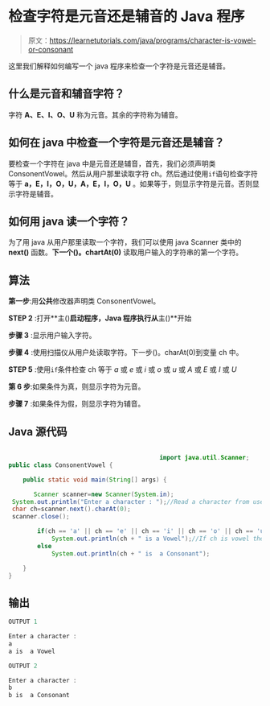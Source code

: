 # 检查字符是元音还是辅音的 Java 程序

> 原文：<https://learnetutorials.com/java/programs/character-is-vowel-or-consonant>

这里我们解释如何编写一个 java 程序来检查一个字符是元音还是辅音。

## 什么是元音和辅音字符？

字符 **A、E、I、O、U** 称为元音。其余的字符称为辅音。

## 如何在 java 中检查一个字符是元音还是辅音？

要检查一个字符在 java 中是元音还是辅音，首先，我们必须声明类 ConsonentVowel。然后从用户那里读取字符 ch。然后通过使用`if`语句检查字符等于 **a，E，I，O，U，A，E，I，O，U** 。如果等于，则显示字符是元音。否则显示字符是辅音。

## 如何用 java 读一个字符？

为了用 java 从用户那里读取一个字符，我们可以使用 java Scanner 类中的 **next()** 函数。**下一个()。chartAt(0)** 读取用户输入的字符串的第一个字符。

## 算法

**第一步**:用**公共**修改器声明类 ConsonentVowel。

**STEP 2** :打开**主()**启动程序，Java 程序执行从**主()**开始

**步骤 3** :显示用户输入字符。

**步骤 4** :使用扫描仪从用户处读取字符。下一步()。charAt(0)到变量 ch 中。

**STEP 5** :使用`if`条件检查 ch 等于 *a* 或 *e* 或 *i* 或 *o* 或 *u* 或 *A* 或 *E* 或 *I* 或 *U*

**第 6 步**:如果条件为真，则显示字符为元音。

**步骤 7** :如果条件为假，则显示字符为辅音。

## Java 源代码

```java

                                          import java.util.Scanner;   
public class ConsonentVowel {

    public static void main(String[] args) {

       Scanner scanner=new Scanner(System.in);
 System.out.println("Enter a character : ");//Read a character from user
 char ch=scanner.next().charAt(0); 
 scanner.close();

        if(ch == 'a' || ch == 'e' || ch == 'i' || ch == 'o' || ch == 'u' ||ch == 'A' || ch == 'E' || ch == 'I' || ch == 'O' || ch == 'U'  )//Check both uppercase and lowercase 
            System.out.println(ch + " is a Vowel");//If ch is vowel then display Vowel
        else
            System.out.println(ch + " is  a Consonant");

    }
}

```

## 输出

```java
OUTPUT 1

Enter a character : 
a
a is  a Vowel

OUTPUT 2

Enter a character : 
b
b is  a Consonant 
```